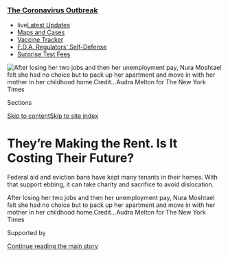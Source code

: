 <div id="app">

<div>

<div>

<div>

</div>

<div data-aria-hidden="false">

<div id="site-content" data-role="main">

<div>

<div class="css-1aor85t" style="opacity:0.000000001;z-index:-1;visibility:hidden">

<div class="css-1hqnpie">

<div class="css-epjblv">

<span class="css-17xtcya">[Economy](/section/business/economy)</span><span class="css-x15j1o">|</span><span class="css-fwqvlz">They’re
Making the Rent. Is It Costing Their
Future?</span>

</div>

<div class="css-k008qs">

<div class="css-1iwv8en">

<span class="css-18z7m18"></span>

<div>

</div>

</div>

<span class="css-1n6z4y">https://nyti.ms/3hjhOmg</span>

<div class="css-1705lsu">

<div class="css-4xjgmj">

<div class="css-4skfbu" data-role="toolbar" data-aria-label="Social Media Share buttons, Save button, and Comments Panel with current comment count" data-testid="share-tools">

  - 
  - 
  - 
  - 
    
    <div class="css-6n7j50">
    
    </div>

  - 
  - 

</div>

</div>

</div>

</div>

</div>

</div>

<div class="css-11qgg8s">

<div class="css-l9svim">

### [<span class="css-pa1jbp"><span class="css-1rxm0ex">The Coronavirus</span><span class="css-1rxm0ex"> Outbreak</span></span>](https://www.nytimes3xbfgragh.onion/news-event/coronavirus?name=styln-coronavirus-markets&region=TOP_BANNER&block=storyline_menu_recirc&action=click&pgtype=Article&impression_id=f8ec5c60-f52b-11ea-bcaf-0f2585cccc67&variant=undefined)

  - <span class="css-1qkutce"><span class="css-12clwdu">live</span>[Latest
    Updates](https://www.nytimes3xbfgragh.onion/2020/09/12/world/covid-19-coronavirus.html?name=styln-coronavirus-markets&region=TOP_BANNER&block=storyline_menu_recirc&action=click&pgtype=Article&impression_id=f8ec8370-f52b-11ea-bcaf-0f2585cccc67&variant=undefined)</span>
  - <span class="css-1qkutce">[Maps and
    Cases](https://www.nytimes3xbfgragh.onion/interactive/2020/us/coronavirus-us-cases.html?name=styln-coronavirus-markets&region=TOP_BANNER&block=storyline_menu_recirc&action=click&pgtype=Article&impression_id=f8ec8371-f52b-11ea-bcaf-0f2585cccc67&variant=undefined)</span>
  - <span class="css-1qkutce">[Vaccine
    Tracker](https://www.nytimes3xbfgragh.onion/interactive/2020/science/coronavirus-vaccine-tracker.html?name=styln-coronavirus-markets&region=TOP_BANNER&block=storyline_menu_recirc&action=click&pgtype=Article&impression_id=f8ec8372-f52b-11ea-bcaf-0f2585cccc67&variant=undefined)</span>
  - <span class="css-1qkutce">[F.D.A. Regulators’
    Self-Defense](https://www.nytimes3xbfgragh.onion/2020/09/10/us/politics/fda-coronavirus-vaccine.html?name=styln-coronavirus-markets&region=TOP_BANNER&block=storyline_menu_recirc&action=click&pgtype=Article&impression_id=f8ec8373-f52b-11ea-bcaf-0f2585cccc67&variant=undefined)</span>
  - <span class="css-1qkutce">[Surprise Test
    Fees](https://www.nytimes3xbfgragh.onion/2020/09/09/upshot/coronavirus-surprise-test-fees.html?name=styln-coronavirus-markets&region=TOP_BANNER&block=storyline_menu_recirc&action=click&pgtype=Article&impression_id=f8ec8374-f52b-11ea-bcaf-0f2585cccc67&variant=undefined)</span>

</div>

</div>

<div id="fullBleedHeaderContent">

<div class="css-n4ws9g">

![<span class="css-16f3y1r e13ogyst0" data-aria-hidden="true">After
losing her two jobs and then her unemployment pay, Nura Moshtael felt
she had no choice but to pack up her apartment and move in with her
mother in her childhood
home.</span><span class="css-cnj6d5 e1z0qqy90" itemprop="copyrightHolder"><span class="css-1ly73wi e1tej78p0">Credit...</span><span><span>Audra
Melton for The New York
Times</span></span></span>](https://static01.graylady3jvrrxbe.onion/images/2020/08/23/business/21Virus-Housing-Moshtael/21Virus-Housing-Moshtael-articleLarge.jpg?quality=75&auto=webp&disable=upscale)

</div>

<div class="css-3z92zw">

<div class="css-6cn7ki">

<div class="NYTAppHideMasthead css-1bcu9v6 e1suatyy0">

<div class="section css-1o1qe8k e1suatyy2">

<div class="css-cu5p7t er09x8g0">

<div class="css-6n7j50">

</div>

<span class="css-1dv1kvn">Sections</span>

[Skip to content](#site-content)[Skip to site index](#site-index)

</div>

<div class="css-10698na e1huz5gh0">

</div>

</div>

</div>

<div class="css-1sojcmr ehdk2mb0">

# They’re Making the Rent. Is It Costing Their Future?

</div>

Federal aid and eviction bans have kept many tenants in their homes.
With that support ebbing, it can take charity and sacrifice to avoid
dislocation.

</div>

</div>

<div class="css-nwzfg5 e1gnum310">

<span class="css-1f9pvn2 economy">After losing her two jobs and then her
unemployment pay, Nura Moshtael felt she had no choice but to pack up
her apartment and move in with her mother in her childhood
home.</span><span class="css-cnj6d5 e1z0qqy90" itemprop="copyrightHolder"><span class="css-1ly73wi e1tej78p0">Credit...</span><span><span>Audra
Melton for The New York Times</span></span></span>

</div>

<div id="sponsor-wrapper" class="css-1hyfx7x">

<div id="sponsor-slug" class="css-19vbshk">

Supported by

</div>

[Continue reading the main
story](#after-sponsor)

<div id="sponsor" class="ad sponsor-wrapper" style="text-align:center;height:100%;display:block">

</div>

<div id="after-sponsor">

</div>

</div>

<div class="css-1wx1auc e1gnum311">

<div class="css-18e8msd">

<div class="css-vp77d3 epjyd6m0">

<div class="css-1baulvz">

By [<span class="css-1baulvz" itemprop="name">Conor
Dougherty</span>](https://www.nytimes3xbfgragh.onion/by/conor-dougherty)
and <span class="css-1baulvz last-byline" itemprop="name">Gillian
Friedman</span>

</div>

</div>

  - Aug. 21,
    2020

  - 
    
    <div class="css-4xjgmj">
    
    <div class="css-d8bdto" data-role="toolbar" data-aria-label="Social Media Share buttons, Save button, and Comments Panel with current comment count" data-testid="share-tools">
    
      - 
      - 
      - 
      - 
        
        <div class="css-6n7j50">
        
        </div>
    
      - 
      - 
    
    </div>
    
    </div>

</div>

</div>

</div>

<div class="section meteredContent css-1r7ky0e" name="articleBody" itemprop="articleBody">

<div class="css-1fanzo5 StoryBodyCompanionColumn">

<div class="css-53u6y8">

They’ve made it with government checks and family help. They’ve made it
with savings and odd jobs. They’ve made it with church charity,
nonprofit rescue funds, GoFundMe campaigns. One way or another, through
five months of economic dislocation, the nation’s tenants have for the
most part made their rent.

Now the question is how much longer these patchwork maneuvers will work
— and what will happen to the economy if they suddenly don’t.

Almost from the moment the coronavirus upended the economy in March,
there has been a persistent fear that the loss of wages and employment,
concentrated among lower-income service workers, would lead to
widespread evictions. According to one study, [as many as 40 million
people in 17 million
households](https://nlihc.org/sites/default/files/The_Eviction_Crisis_080720.pdf)
risk eviction by the end of the year — an astounding figure.

Yet interviews with dozens of landlords across the country returned
comments like “no difference,” “pleasantly surprised” and “seems like
normal.” That view is reinforced by the corporate earnings reports of
housing providers and a weekly survey of big landlords by the National
Multifamily Housing Council, which for several months has shown little
difference from rent collections a year ago.

</div>

</div>

<div class="css-1fanzo5 StoryBodyCompanionColumn">

<div class="css-53u6y8">

On its face, the disconnect between upbeat landlords and anxious tenants
seems to expose a glitch in the data or an example of the growing
economic dissonance — like the stock market’s [rise to new
heights](https://www.nytimes3xbfgragh.onion/2020/08/18/business/stock-market-record.html)
despite a [10.2 percent unemployment
rate](https://www.bls.gov/news.release/pdf/empsit.pdf). What it actually
shows is that for all of the government’s problems in containing the
virus, financial rescue efforts were largely effective in keeping
tenants in their homes.

The $2 trillion CARES Act, with its $1,200 stimulus payments and $600 a
week in extended unemployment benefits, helped laid-off renters stay
current, while federal, state and local eviction moratoriums guaranteed
stability for those who could not. But those efforts have largely
lapsed: The $600 payments ended in July, and about [20
states](https://docs.google.com/spreadsheets/u/1/d/e/2PACX-1vTH8dUIbfnt3X52TrY3dEHQCAm60e5nqo0Rn1rNCf15dPGeXxM9QN9UdxUfEjxwvfTKzbCbZxJMdR7X/pubhtml?urp=gmail_link)
have eviction moratoriums, down from 43 in May.

President Trump signed an [executive
order](https://www.nytimes3xbfgragh.onion/2020/08/09/business/trump-executive-orders-unemployment.html)
telling federal agencies to help avoid evictions, but the provisions
were vague. Congress has been at an impasse over new aid, and a stopgap
[$300 weekly unemployment supplement announced by Mr.
Trump](https://www.nytimes3xbfgragh.onion/2020/08/13/business/economy/unemployment-benefits-coronavirus.html)
has reached few workers so far and will provide only a few weeks of
relief.

In the meantime, mounting bills are prompting tenants to take ever more
desperate measures, with potentially devastating long-term effects.

Lindsey Henderson, a laid-off retail bagging assistant from Round Rock,
Texas, has been paying her rent with a Chase Freedom credit card so that
she and her husband can preserve cash and accrue points that help save
on food and gas. Olivia Meaders, a 24-year-old woman in Beaverton, Ore.,
was laid off twice — once in March, and again in July — from her job as
a retail manager at a men’s apparel store. To make enough money to pay
rent, she began making deliveries for Postmates. Randy Ping, a
49-year-old street performer in Manchester Township, N.J., received
$3,000 in donations from friends and has paid his rent through
September, but he expects to miss his payment for October and move out
shortly after.

</div>

</div>

<div class="css-1fanzo5 StoryBodyCompanionColumn">

<div class="css-53u6y8">

“I don’t want to ask people to donate again,” Mr. Ping said. “I really
hate borrowing money.”

For others, efforts to conserve money and avoid missing rent have caused
them to retrench on investments like education. That balancing act, even
if it keeps tenants in their homes for now, won’t just affect the
near-term economic recovery — it could also cause damage that
permanently alters the trajectories of their
lives.

<div id="NYT_MAIN_CONTENT_1_REGION" class="css-9tf9ac">

<div>

<div id="styln-covid-updates-markets" class="section interactive-content interactive-size-medium css-1ftcdic">

<div class="css-17ih8de interactive-body">

<div id="styln-briefing-block">

<div class="briefing-block-header-section">

# [Latest Updates: The Coronavirus Outbreak and the Economy](https://www.nytimes3xbfgragh.onion/live/2020/09/11/business/stock-market-today-coronavirus?action=click&pgtype=Article&state=default&region=MAIN_CONTENT_1&context=storylines_live_updates)

</div>

<div class="briefing-block-lb-items">

<div class="briefing-block-update-time">

[23h
ago](https://www.nytimes3xbfgragh.onion/live/2020/09/11/business/stock-market-today-coronavirus?action=click&pgtype=Article&state=default&region=MAIN_CONTENT_1&context=storylines_live_updates#the-nyse-may-move-its-data-center-out-of-new-jersey-in-response-to-a-proposed-tax)

</div>

<div>

[The N.Y.S.E. may move its data center out of New Jersey in response to
a proposed
tax.](https://www.nytimes3xbfgragh.onion/live/2020/09/11/business/stock-market-today-coronavirus?action=click&pgtype=Article&state=default&region=MAIN_CONTENT_1&context=storylines_live_updates#the-nyse-may-move-its-data-center-out-of-new-jersey-in-response-to-a-proposed-tax)

</div>

<div class="briefing-block-update-time">

[25h
ago](https://www.nytimes3xbfgragh.onion/live/2020/09/11/business/stock-market-today-coronavirus?action=click&pgtype=Article&state=default&region=MAIN_CONTENT_1&context=storylines_live_updates#the-federal-budget-deficit-hit-3-trillion-as-of-august)

</div>

<div>

[The federal budget deficit hit $3 trillion as of
August.](https://www.nytimes3xbfgragh.onion/live/2020/09/11/business/stock-market-today-coronavirus?action=click&pgtype=Article&state=default&region=MAIN_CONTENT_1&context=storylines_live_updates#the-federal-budget-deficit-hit-3-trillion-as-of-august)

</div>

<div class="briefing-block-update-time">

[25h
ago](https://www.nytimes3xbfgragh.onion/live/2020/09/11/business/stock-market-today-coronavirus?action=click&pgtype=Article&state=default&region=MAIN_CONTENT_1&context=storylines_live_updates#warner-bros-pushes-the-release-of-wonder-woman-1984-to-christmas)

</div>

<div>

[Warner Bros. pushes the release of ‘Wonder Woman 1984’ to
Christmas.](https://www.nytimes3xbfgragh.onion/live/2020/09/11/business/stock-market-today-coronavirus?action=click&pgtype=Article&state=default&region=MAIN_CONTENT_1&context=storylines_live_updates#warner-bros-pushes-the-release-of-wonder-woman-1984-to-christmas)

</div>

</div>

<div class="briefing-block-footer">

<div class="briefing-block-footer-meta">

[See more
updates](https://www.nytimes3xbfgragh.onion/live/2020/09/11/business/stock-market-today-coronavirus?action=click&pgtype=Article&state=default&region=MAIN_CONTENT_1&context=storylines_live_updates)

</div>

<div class="briefing-block-briefinglinks">

<span>More live coverage:</span>
[Global](https://www.nytimes3xbfgragh.onion/2020/09/11/world/covid-19-coronavirus.html?action=click&pgtype=Article&state=default&region=MAIN_CONTENT_1&context=storylines_live_updates)

</div>

</div>

</div>

</div>

</div>

</div>

</div>

## A Would-Be Pilot, Grounded

</div>

</div>

<div class="css-79elbk" data-testid="photoviewer-wrapper">

<div class="css-z3e15g" data-testid="photoviewer-wrapper-hidden">

</div>

<div class="css-1a48zt4 ehw59r15" data-testid="photoviewer-children">

![<span class="css-16f3y1r e13ogyst0" data-aria-hidden="true">Nura
Moshtael was finally pursuing her dream of becoming a commercial airline
pilot. But with the end of $600 a week in extended unemployment
benefits, “I can’t afford to chase that dream anymore,” she
said.</span><span class="css-cnj6d5 e1z0qqy90" itemprop="copyrightHolder"><span class="css-1ly73wi e1tej78p0">Credit...</span><span>Audra
Melton for The New York
Times</span></span>](https://static01.graylady3jvrrxbe.onion/images/2020/08/21/business/21Virus-Housing-moshtael-02/21Virus-Housing-moshtael-02-articleLarge.jpg?quality=75&auto=webp&disable=upscale)

</div>

</div>

<div class="css-1fanzo5 StoryBodyCompanionColumn">

<div class="css-53u6y8">

For as long as she can remember, Nura Moshtael has dreamed of being a
pilot for a major airline. She studied aviation in college, but after
giving birth to a son with Down syndrome, she spent a dozen years
raising him on her own, without the time or the money to finish her
training.

Now 45, Ms. Moshtael decided in January that it was time to pursue
becoming a commercial pilot or let her dream slip away. She started two
jobs, one at a local restaurant and another at a cafe inside a Neiman
Marcus. It was exhausting, yet energizing: Each successive paycheck was
a down payment on hopes for a new career and a better life.

Two months later, after the coronavirus struck, she was furloughed from
Neiman Marcus and laid off from the restaurant. With the $600 a week in
supplementary benefits, she was able to keep paying the rent and
utilities for her apartment in Atlanta. But in July, just as the $600
payments ended, her lease came up for renewal.

The $1,460 a month she was receiving in state unemployment benefits —
her only income — would not cover her expenses, which included $1,950 in
rent, a $430 car payment, plus food, utilities and her student loan. Ms.
Moshtael felt she had no choice but to pack up her apartment and move in
with her mother in her childhood home more than 90 miles away in Macon,
Ga.

“I would not have made this decision if the $600 had still been intact,
but since it was still up in the air and my lease was expiring, I just
had to move out,” she said. “I’m just lucky I have somewhere else to
go.”

</div>

</div>

<div class="css-1fanzo5 StoryBodyCompanionColumn">

<div class="css-53u6y8">

Though she is relieved to not have to worry about rent, the move comes
at a sacrifice. Her son, who struggles to adapt to new situations, will
have to make new friends. She will miss the daily companionship of her
boyfriend. But perhaps the most poignant and permanent loss for Ms.
Moshtael is the prospect of being a pilot.

“That’s dead in the water now,” she said. “I can’t afford to chase that
dream
anymore.”

## From a Tripled Income to the Food Pantry

</div>

</div>

<div class="css-79elbk" data-testid="photoviewer-wrapper">

<div class="css-z3e15g" data-testid="photoviewer-wrapper-hidden">

</div>

<div class="css-1a48zt4 ehw59r15" data-testid="photoviewer-children">

<div class="css-1xdhyk6 erfvjey0">

<span class="css-1ly73wi e1tej78p0">Image</span>

<div class="css-zjzyr8">

<div data-testid="lazyimage-container" style="height:257.77777777777777px">

</div>

</div>

</div>

<span class="css-16f3y1r e13ogyst0" data-aria-hidden="true">Jared
Strickland and Karla Dennington, with their children, Gracey, 1,
Serenity, 12, and Riley, 14, at his parents’ home in St. Augustine,
Fla., where they
live.</span><span class="css-cnj6d5 e1z0qqy90" itemprop="copyrightHolder"><span class="css-1ly73wi e1tej78p0">Credit...</span><span>Charlotte
Kesl for The New York Times</span></span>

</div>

</div>

<div class="css-1fanzo5 StoryBodyCompanionColumn">

<div class="css-53u6y8">

Surveys by the Census Bureau and private apartment companies have shown
tenants to be increasingly skeptical that they will be able to make the
next month’s rent. So far, the worst predictions have failed to
materialize.

“There has been lots of noise in the media and among policymakers
regarding the potential avalanche of evictions,” said Daryl J. Carter,
chief executive of Avanath Capital Management, an investment firm in
Irvine, Calif., with 10,000 housing units across the country. “This is
simply not the case.”

But a strict focus on evictions can create a misleadingly optimistic
picture. The forcible removal of people from their homes is a
complicated, drawn-out process that varies by state because it is
subject to local regulations and courts. While there are close to four
million eviction filings each year, about a million result in tenants’
being removed from their homes, a number that seems to operate
independent of the economic cycle, according to [Princeton University’s
Eviction Lab](https://evictionlab.org/).

Even if that number never budges in the current crisis, the damage is
already here. And as the effects of congressional spending fade, the
pain tenants feel is likely to intensify. Many urban markets are already
seeing rents fall and vacancies rise. “People that can’t pay may have
already moved out of their apartment and in with their family or
friends, thus no longer in the denominator of the collection rates,”
said John Pawlowski, an analyst with Green Street Advisors, a real
estate research firm in Newport Beach, Calif.

Instead of an avalanche, the appropriate metaphor might be a receding
tide that is exposing layers of financial insecurity.

</div>

</div>

<div class="css-1fanzo5 StoryBodyCompanionColumn">

<div class="css-53u6y8">

Even before the pandemic, [about 25 percent of
tenants](https://www.jchs.harvard.edu/sites/default/files/Harvard_JCHS_Americas_Rental_Housing_2020.pdf)
were paying at least half their pretax income for housing. Without a
paycheck or enough unemployment pay, many may move out before they
actually face eviction. Those who hang on may have to cut spending on
essentials like food and medicine. And for some who have longed to make
the transition from tenant to homeowner, the outlook has grown more
daunting.

Jared Strickland, 36, and his fiancée, Karla Dennington, 34, have been
living with Mr. Strickland’s parents for 16 years to save money while he
worked in low-paying retail jobs and she stayed home with their three
children, ages 17 months to 14 years old. In January, their life
changed: Mr. Strickland found a sales job at a time-share company in St.
Augustine, Fla., and his income more than tripled. Full of hope, they
made plans for things that had been financially out of reach: They set a
wedding date of Sept. 13 and started looking for a house to buy.

When the pandemic hit, Mr. Strickland was furloughed and then laid off.
His state unemployment payments ran out over a month ago, so their
extended family is relying on $150 a week Mr. Strickland gets from the
federal Pandemic Emergency Unemployment Compensation program, Mr.
Strickland’s parents’ Social Security payments and his 66-year-old
father’s part-time job as a greeter at Walmart. To keep food on the
table, they make monthly trips to their local food pantry.

“The plan was to save up for six months and then move into our own
place,” he said. “But then all of a sudden, this pandemic happened, I
lost my job, and we’re back to square one. We can’t even afford food
now. There’s no way we’ll be able to move out any time
soon.”

## Bracing for Nonpayment

</div>

</div>

<div class="css-79elbk" data-testid="photoviewer-wrapper">

<div class="css-z3e15g" data-testid="photoviewer-wrapper-hidden">

</div>

<div class="css-1a48zt4 ehw59r15" data-testid="photoviewer-children">

<div class="css-1xdhyk6 erfvjey0">

<span class="css-1ly73wi e1tej78p0">Image</span>

<div class="css-zjzyr8">

<div data-testid="lazyimage-container" style="height:482.6888888888889px">

</div>

</div>

</div>

<span class="css-16f3y1r e13ogyst0" data-aria-hidden="true">Joseph
Razavian, 34, is a landlord in Atlanta who caters to lower-income
tenants.</span><span class="css-cnj6d5 e1z0qqy90" itemprop="copyrightHolder"><span class="css-1ly73wi e1tej78p0">Credit...</span><span>Audra
Melton for The New York Times</span></span>

</div>

</div>

<div class="css-1fanzo5 StoryBodyCompanionColumn">

<div class="css-53u6y8">

Rental housing is a highly fragmented market of 48 million units across
the country, and while collections have been steady at the generally
more expensive properties whose corporate owners are represented by the
National Multifamily Housing Council, strain is emerging in other tiers.
Even as corporate landlords report little change, [smaller landlords are
reporting](https://nahrep.org/landlord-survey/) declining collections
and in many cases expect to use loans and personal savings to cover
shortfalls.

Partly this is because these landlords have less access to capital than
large corporations, but buildings like duplexes and triplexes — the
kinds of properties that many small landlords own — tend to be more
affordable, so they attract lower-income tenants, who have been hit the
hardest by the pandemic. A recent survey by
[LeaseLock](https://leaselock.com/blog/class-c-rent-payments-covid-19/),
a company that sells lease insurance to replace rental deposits, showed
that collections in lower-end properties had declined throughout the
pandemic, with only one-quarter of tenants making full rent payment
through the first 15 days of July, compared with 55 percent over the
same period the first three months of the year.

</div>

</div>

<div class="css-1fanzo5 StoryBodyCompanionColumn">

<div class="css-53u6y8">

In the early weeks of the pandemic, Joseph Razavian was expecting a
disaster that never arose. Mr. Razavian is a 34-year-old landlord who
owns a duplex and triplex in the Atlanta area. Charging $1,400 for a
four-bedroom apartment with no security deposit required, Mr. Razavian
caters to lower-income tenants who can’t afford to pay a standard rental
arrangement in which at least two months of rent are required up front.

Given the spike in unemployment and the virus’s disparate impact on
hourly workers, Mr. Razavian braced for nonpayments and comforted
himself with the reserve fund he’d built up. Then April, May and June
passed with no decline in rent collections, a phenomenon he attributed
to the $600 unemployment supplement.

Without it, rents have already started slipping. Several tenants haven’t
paid rent. Others are making partial payments and asking for extended
payment plans. “At the beginning of the pandemic, I expected what I’m
seeing now,” he said.

Mr. Razavian said a tenant who is two months behind on rent has agreed
to work off the debt by mowing the lawn for the rest of the year. (As a
consequence, Mr. Razavian got rid of his landscaping service.) Another
tenant got a $50-a-month break in exchange for light management duties
like collecting checks and mail.

Unless Congress acts to augment unemployment pay until the job market
rebounds, Mr. Razavian said, “there are going to be a lot of folks who
don’t have money to pay rent.”

How long can he go before he starts considering evicting people? “The
next couple of months are going to be very interesting,” he said, making
it clear that by “interesting” he meant
dreadful.

</div>

</div>

<div class="css-79elbk" data-testid="photoviewer-wrapper">

<div class="css-z3e15g" data-testid="photoviewer-wrapper-hidden">

</div>

<div class="css-1a48zt4 ehw59r15" data-testid="photoviewer-children">

<div class="css-1xdhyk6 erfvjey0">

<span class="css-1ly73wi e1tej78p0">Image</span>

<div class="css-zjzyr8">

<div data-testid="lazyimage-container" style="height:257.77777777777777px">

</div>

</div>

</div>

<span class="css-16f3y1r e13ogyst0" data-aria-hidden="true">A residence
in East Point, a suburb of Atlanta, that is owned by Mr.
Razavian.</span><span class="css-cnj6d5 e1z0qqy90" itemprop="copyrightHolder"><span class="css-1ly73wi e1tej78p0">Credit...</span><span>Audra
Melton for The New York Times</span></span>

</div>

</div>

<div class="css-1fanzo5 StoryBodyCompanionColumn">

<div class="css-53u6y8">

Mr. Razavian’s lower-rent properties are a national early indicator.
[Avail,](https://www.avail.co/blog/landlords-and-renters-struggling-to-make-ends-meet-during-covid-19-uncertainty)
a platform that helps small landlords manage their properties, recently
surveyed about 5,000 tenants and landlords and found that 42 percent of
tenants and 35 percent of landlords were pulling money from savings and
emergency funds to make it through the pandemic.

</div>

</div>

<div class="css-1fanzo5 StoryBodyCompanionColumn">

<div class="css-53u6y8">

Katie Bakken, an unemployed medical biologist in Kansas City, Mo., is
months away from anything dire. She has enough savings to pay her rent
through the end of the year and is confident that she will find a job as
soon as the economy recovers. Unsure when that will be or what further
measures, if any, will emerge to help the jobless, she is paring her
spending by cutting out takeout meals and canceling her Costco card, and
accruing debt by paying only the minimum on her credit card bill.

“I can go maybe five or six months paying rent,” she said. “But after
that, what do I do?”

</div>

</div>

<div>

</div>

</div>

<div>

</div>

<div>

</div>

<div>

</div>

<div>

<div id="bottom-wrapper" class="css-1ede5it">

<div id="bottom-slug" class="css-l9onyx">

Advertisement

</div>

[Continue reading the main
story](#after-bottom)

<div id="bottom" class="ad bottom-wrapper" style="text-align:center;height:100%;display:block;min-height:90px">

</div>

<div id="after-bottom">

</div>

</div>

</div>

</div>

</div>

## Site Index

<div>

</div>

## Site Information Navigation

  - [© <span>2020</span> <span>The New York Times
    Company</span>](https://help.nytimes3xbfgragh.onion/hc/en-us/articles/115014792127-Copyright-notice)

<!-- end list -->

  - [NYTCo](https://www.nytco.com/)
  - [Contact
    Us](https://help.nytimes3xbfgragh.onion/hc/en-us/articles/115015385887-Contact-Us)
  - [Work with us](https://www.nytco.com/careers/)
  - [Advertise](https://nytmediakit.com/)
  - [T Brand Studio](http://www.tbrandstudio.com/)
  - [Your Ad
    Choices](https://www.nytimes3xbfgragh.onion/privacy/cookie-policy#how-do-i-manage-trackers)
  - [Privacy](https://www.nytimes3xbfgragh.onion/privacy)
  - [Terms of
    Service](https://help.nytimes3xbfgragh.onion/hc/en-us/articles/115014893428-Terms-of-service)
  - [Terms of
    Sale](https://help.nytimes3xbfgragh.onion/hc/en-us/articles/115014893968-Terms-of-sale)
  - [Site
    Map](https://spiderbites.nytimes3xbfgragh.onion)
  - [Help](https://help.nytimes3xbfgragh.onion/hc/en-us)
  - [Subscriptions](https://www.nytimes3xbfgragh.onion/subscription?campaignId=37WXW)

</div>

</div>

</div>

</div>
